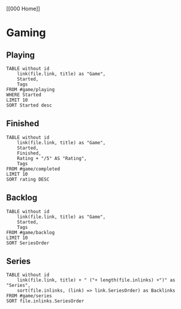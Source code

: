 [[000 Home]]

# Gaming
## Playing
```dataview
TABLE without id
    link(file.link, title) as "Game",
	Started,
	Tags
FROM #game/playing
WHERE Started
LIMIT 10
SORT Started desc
```

## Finished
```dataview
TABLE without id
    link(file.link, title) as "Game",
	Started,
	Finished,
	Rating + "/5" AS "Rating",
	Tags
FROM #game/completed
LIMIT 10
SORT rating DESC
```

## Backlog
```dataview
TABLE without id
    link(file.link, title) as "Game",
	Started,
	Tags
FROM #game/backlog
LIMIT 10
SORT SeriesOrder
```

## Series
```dataview
TABLE without id
    link(file.link, title) + " ("+ length(file.inlinks) +")" as "Series",
	sort(file.inlinks, (link) => link.SeriesOrder) as Backlinks
FROM #game/series
SORT file.inlinks.SeriesOrder
```